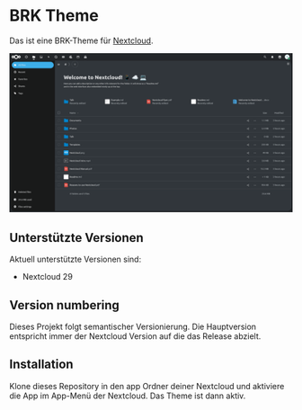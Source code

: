 # BRK Theme

Das ist eine BRK-Theme für [Nextcloud](https://nextcloud.com).

![screenshot of theme](screenshot.png)

## Unterstützte Versionen

Aktuell unterstützte Versionen sind:

-   Nextcloud 29

## Version numbering

Dieses Projekt folgt semantischer Versionierung. Die Hauptversion entspricht immer der Nextcloud Version auf die das Release abzielt.

## Installation

Klone dieses Repository in den app Ordner deiner Nextcloud und aktiviere die App im App-Menü der Nextcloud.
Das Theme ist dann aktiv.